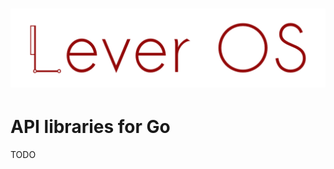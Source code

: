 ![Lever OS](../doc/images/leveros-logo-full-white-bg-v0.2.png "Lever OS")
=========================================================================

API libraries for Go
====================

TODO
